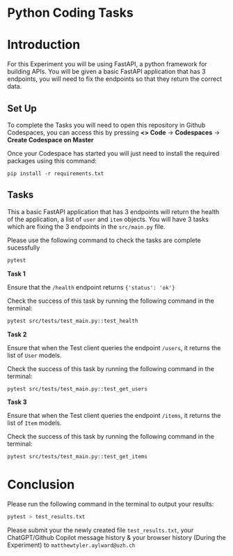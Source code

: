 # Python Coding Tasks

# Introduction

For this Experiment you will be using FastAPI, a python framework for building APIs. You will be given a basic FastAPI application that has 3 endpoints, you will need to fix the endpoints so that they return the correct data.


## Set Up

To complete the Tasks you will need to open this repository in Github Codespaces, you can access this by pressing **<> Code** -> **Codespaces** ->  **Create Codespace on Master**

Once your Codespace has started you will just need to install the required packages using this command:

```
pip install -r requirements.txt
```

## Tasks

This a basic FastAPI application that has 3 endpoints will return the health of the application, a list of  ```user``` and ```item``` objects. You will have 3 tasks which are fixing the 3 endpoints in the ```src/main.py``` file.

Please use the following command to check the tasks are complete sucessfully

```bash
pytest
```


**Task 1**

Ensure that the ```/health``` endpoint returns ```{'status': 'ok'}```

Check the success of this task by running the following command in the terminal:

```bash
pytest src/tests/test_main.py::test_health
```

**Task 2**

Ensure that when the Test client queries the endpoint ```/users```, it returns the list of ```User``` models.

Check the success of this task by running the following command in the terminal:

```bash
pytest src/tests/test_main.py::test_get_users
```

**Task 3**

Ensure that when the Test client queries the endpoint ```/items```, it returns the list of ```Item``` models.

Check the success of this task by running the following command in the terminal:

```bash
pytest src/tests/test_main.py::test_get_items
```



# Conclusion

Please run the following command in the terminal to output your results:
    
```bash
pytest > test_results.txt
```

Please submit your the newly created file ```test_results.txt```, your ChatGPT/Github Copilot message history & your browser history (During the Experiment) to ```matthewtyler.aylward@uzh.ch```
